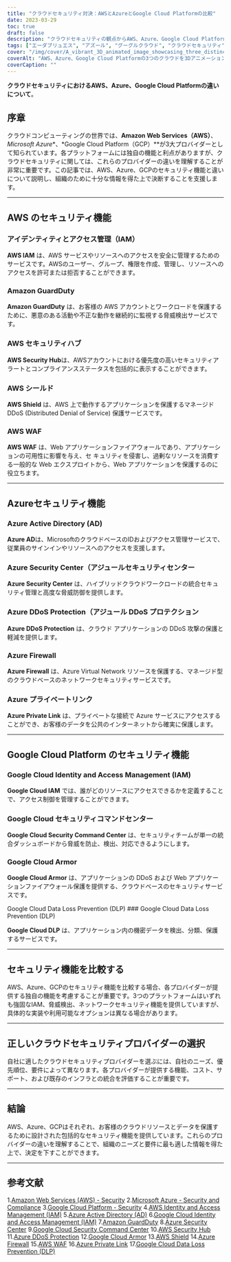 ```yaml
---
title: "クラウドセキュリティ対決：AWSとAzureとGoogle Cloud Platformの比較"
date: 2023-03-29
toc: true
draft: false
description: "クラウドセキュリティの観点からAWS、Azure、Google Cloud Platformを比較し、その違いを学ぶことで、組織にとって十分な情報を得た上で決断することができます。"
tags: ["エーダブリュエス", "アズール", "グーグルクラウド", "クラウドセキュリティ", "アイアム", "GuardDuty（ガードデューティ", "セキュリティセンター", "セキュリティ・コマンド・センター", "DDoS対策", "クラウドアーマー", "ダブリューエーエフ", "プライベートリンク", "ディーエルピー", "クラウドコンピューティング", "クラウドサービス", "クラウドプロバイダー", "データ保護", "サイバーセキュリティ", "インフラストラクチャセキュリティ"]
cover: "/img/cover/A_vibrant_3D_animated_image_showcasing_three_distinct_cloud.png"
coverAlt: "AWS、Azure、Google Cloud Platformの3つのクラウドを3Dアニメーションで表現し、それぞれのクラウドが提供するセキュリティを盾のマークで象徴しています。"
coverCaption: ""
---
```


**クラウドセキュリティにおけるAWS、Azure、Google Cloud Platformの違いについて**。

## 序章

クラウドコンピューティングの世界では、**Amazon Web Services（AWS）**、*Microsoft Azure**、*Google Cloud Platform（GCP）**が3大プロバイダーとして知られています。各プラットフォームには独自の機能と利点がありますが、クラウドセキュリティに関しては、これらのプロバイダーの違いを理解することが非常に重要です。この記事では、AWS、Azure、GCPのセキュリティ機能と違いについて説明し、組織のために十分な情報を得た上で決断することを支援します。

______

## AWS のセキュリティ機能

### アイデンティティとアクセス管理（IAM）

**AWS IAM** は、AWS サービスやリソースへのアクセスを安全に管理するためのサービスです。AWSのユーザー、グループ、権限を作成、管理し、リソースへのアクセスを許可または拒否することができます。

### Amazon GuardDuty

**Amazon GuardDuty** は、お客様の AWS アカウントとワークロードを保護するために、悪意のある活動や不正な動作を継続的に監視する脅威検出サービスです。

### AWS セキュリティハブ

**AWS Security Hub**は、AWSアカウントにおける優先度の高いセキュリティアラートとコンプライアンスステータスを包括的に表示することができます。

### AWS シールド

**AWS Shield** は、AWS 上で動作するアプリケーションを保護するマネージド DDoS (Distributed Denial of Service) 保護サービスです。

### AWS WAF

**AWS WAF** は、Web アプリケーションファイアウォールであり、アプリケーションの可用性に影響を与え、セ キュリティを侵害し、過剰なリソースを消費する一般的な Web エクスプロイトから、Web アプリケーションを保護するのに役立ちます。

______

## Azureセキュリティ機能

### Azure Active Directory (AD)

**Azure AD**は、MicrosoftのクラウドベースのIDおよびアクセス管理サービスで、従業員のサインインやリソースへのアクセスを支援します。

### Azure Security Center（アジュールセキュリティセンター

**Azure Security Center** は、ハイブリッドクラウドワークロードの統合セキュリティ管理と高度な脅威防御を提供します。

### Azure DDoS Protection（アジュール DDoS プロテクション

**Azure DDoS Protection** は、クラウド アプリケーションの DDoS 攻撃の保護と軽減を提供します。

### Azure Firewall

**Azure Firewall** は、Azure Virtual Network リソースを保護する、マネージド型のクラウドベースのネットワークセキュリティサービスです。

### Azure プライベートリンク

**Azure Private Link** は、プライベートな接続で Azure サービスにアクセスすることができ、お客様のデータを公共のインターネットから確実に保護します。

______

## Google Cloud Platform のセキュリティ機能

### Google Cloud Identity and Access Management (IAM)

**Google Cloud IAM** では、誰がどのリソースにアクセスできるかを定義することで、アクセス制御を管理することができます。

### Google Cloud セキュリティコマンドセンター

**Google Cloud Security Command Center** は、セキュリティチームが単一の統合ダッシュボードから脅威を防止、検出、対応できるようにします。

### Google Cloud Armor

**Google Cloud Armor** は、アプリケーションの DDoS および Web アプリケーションファイアウォール保護を提供する、クラウドベースのセキュリティサービスです。

Google Cloud Data Loss Prevention (DLP) ### Google Cloud Data Loss Prevention (DLP)

**Google Cloud DLP** は、アプリケーション内の機密データを検出、分類、保護するサービスです。

______

## セキュリティ機能を比較する

AWS、Azure、GCPのセキュリティ機能を比較する場合、各プロバイダーが提供する独自の機能を考慮することが重要です。3つのプラットフォームはいずれも強固なIAM、脅威検出、ネットワークセキュリティ機能を提供していますが、具体的な実装や利用可能なオプションは異なる場合があります。

______

## 正しいクラウドセキュリティプロバイダーの選択

自社に適したクラウドセキュリティプロバイダーを選ぶには、自社のニーズ、優先順位、要件によって異なります。各プロバイダーが提供する機能、コスト、サポート、および既存のインフラとの統合を評価することが重要です。

______

## 結論

AWS、Azure、GCPはそれぞれ、お客様のクラウドリソースとデータを保護するために設計された包括的なセキュリティ機能を提供しています。これらのプロバイダーの違いを理解することで、組織のニーズと要件に最も適した情報を得た上で、決定を下すことができます。

______

## 参考文献

1.[Amazon Web Services (AWS) - Security](https://aws.amazon.com/security/)
2.[Microsoft Azure - Security and Compliance](https://azure.microsoft.com/en-us/overview/security/)
3.[Google Cloud Platform - Security](https://cloud.google.com/security)
4.[AWS Identity and Access Management (IAM)](https://aws.amazon.com/iam/)
5.[Azure Active Directory (AD)](https://azure.microsoft.com/en-us/services/active-directory/)
6.[Google Cloud Identity and Access Management (IAM)](https://cloud.google.com/iam)
7.[Amazon GuardDuty](https://aws.amazon.com/guardduty/)
8.[Azure Security Center](https://azure.microsoft.com/en-us/services/security-center/)
9.[Google Cloud Security Command Center](https://cloud.google.com/security-command-center)
10.[AWS Security Hub](https://aws.amazon.com/security-hub/)
11.[Azure DDoS Protection](https://azure.microsoft.com/en-us/services/ddos-protection/)
12.[Google Cloud Armor](https://cloud.google.com/armor)
13.[AWS Shield](https://aws.amazon.com/shield/)
14.[Azure Firewall](https://azure.microsoft.com/en-us/services/azure-firewall/)
15.[AWS WAF](https://aws.amazon.com/waf/)
16.[Azure Private Link](https://azure.microsoft.com/en-us/services/private-link/)
17.[Google Cloud Data Loss Prevention (DLP)](https://cloud.google.com/dlp)


